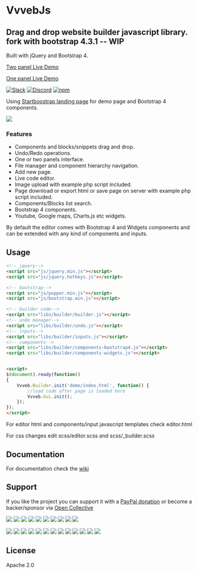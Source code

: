 # VvvebJs


## Drag and drop website builder javascript library. fork with bootstrap 4.3.1 -- WIP
Built with jQuery and Bootstrap 4.

[Two panel Live Demo](http://www.vvveb.com/vvvebjs/editor.html)

[One panel Live Demo](http://www.vvveb.com/vvvebjs/editor.html#no-right-panel)

[![Slack](https://img.shields.io/badge/slack-join-blueviolet.svg)](https://join.slack.com/t/vvvebjs/shared_invite/enQtNTY5MTg4NTIyMzg5LWNiN2JhNWRjNmQ4NzYxMzhiZjA1NjIyYzU0NjAzZGVkZjE1OGY4ZGFmYjU3NjJhNzUxMzc4Yzc4NmMzODQ0YTE) [![Discord](https://img.shields.io/discord/552910925712195606.svg?label=discord&logo=discord)](https://discord.gg/QFgZhp) [![npm](https://img.shields.io/npm/v/vvvebjs.svg)](https://www.npmjs.com/package/vvvebjs)

Using [Startboostrap landing page](https://startbootstrap.com/template-overviews/landing-page/) for demo page and Bootstrap 4 components.

<img src="http://www.vvveb.com/img/browser.png?v=1">

### Features

* Components and blocks/snippets drag and drop.
* Undo/Redo operations.
* One or two panels interface.
* File manager and component hierarchy navigation.
* Add new page.
* Live code editor.
* Image upload with example php script included.
* Page download or export html or save page on server with example php script included.
* Components/Blocks list search.
* Bootstrap 4 components.
* Youtube, Google maps, Charts.js etc widgets.

By default the editor comes with Bootstrap 4 and Widgets components and can be extended with any kind of components and inputs.

## Usage

```html
<!-- jquery-->
<script src="js/jquery.min.js"></script>
<script src="js/jquery.hotkeys.js"></script>

<!-- bootstrap-->
<script src="js/popper.min.js"></script>
<script src="js/bootstrap.min.js"></script>

<!-- builder code-->
<script src="libs/builder/builder.js"></script>	
<!-- undo manager-->
<script src="libs/builder/undo.js"></script>	
<!-- inputs-->
<script src="libs/builder/inputs.js"></script>	
<!-- components-->
<script src="libs/builder/components-bootstrap4.js"></script>	
<script src="libs/builder/components-widgets.js"></script>	


<script>
$(document).ready(function() 
{
	Vvveb.Builder.init('demo/index.html', function() {
		//load code after page is loaded here
		Vvveb.Gui.init();
	});
});
</script>
```
For editor html and components/input javascript templates check editor.html

For css changes edit scss/editor.scss and scss/_builder.scss

## Documentation

For documentation check the [wiki](https://github.com/givanz/VvvebJs/wiki)

## Support

If you like the project you can support it with a [PayPal donation](https://paypal.me/zgivan) or become a backer/sponsor via [Open Collective](https://opencollective.com/vvvebjs)


<a href="https://opencollective.com/vvvebjs/sponsors/0/website"><img src="https://opencollective.com/vvvebjs/sponsors/0/avatar"></a>
<a href="https://opencollective.com/vvvebjs/sponsors/1/website"><img src="https://opencollective.com/vvvebjs/sponsors/1/avatar"></a>
<a href="https://opencollective.com/vvvebjs/sponsors/2/website"><img src="https://opencollective.com/vvvebjs/sponsors/2/avatar"></a>
<a href="https://opencollective.com/vvvebjs/sponsors/3/website"><img src="https://opencollective.com/vvvebjs/sponsors/3/avatar"></a>
<a href="https://opencollective.com/vvvebjs/sponsors/4/website"><img src="https://opencollective.com/vvvebjs/sponsors/4/avatar"></a>
<a href="https://opencollective.com/vvvebjs/sponsors/5/website"><img src="https://opencollective.com/vvvebjs/sponsors/5/avatar"></a>
<a href="https://opencollective.com/vvvebjs/sponsors/6/website"><img src="https://opencollective.com/vvvebjs/sponsors/6/avatar"></a>
<a href="https://opencollective.com/vvvebjs/sponsors/7/website"><img src="https://opencollective.com/vvvebjs/sponsors/7/avatar"></a>
<a href="https://opencollective.com/vvvebjs/sponsors/8/website"><img src="https://opencollective.com/vvvebjs/sponsors/8/avatar"></a>
<a href="https://opencollective.com/vvvebjs/sponsors/9/website"><img src="https://opencollective.com/vvvebjs/sponsors/9/avatar"></a>

<a href="https://opencollective.com/vvvebjs/backers/0/website"><img src="https://opencollective.com/vvvebjs/backers/0/avatar"></a>
<a href="https://opencollective.com/vvvebjs/backers/1/website"><img src="https://opencollective.com/vvvebjs/backers/1/avatar"></a>
<a href="https://opencollective.com/vvvebjs/backers/2/website"><img src="https://opencollective.com/vvvebjs/backers/2/avatar"></a>
<a href="https://opencollective.com/vvvebjs/backers/3/website"><img src="https://opencollective.com/vvvebjs/backers/3/avatar"></a>
<a href="https://opencollective.com/vvvebjs/backers/4/website"><img src="https://opencollective.com/vvvebjs/backers/4/avatar"></a>
<a href="https://opencollective.com/vvvebjs/backers/5/website"><img src="https://opencollective.com/vvvebjs/backers/5/avatar"></a>
<a href="https://opencollective.com/vvvebjs/backers/6/website"><img src="https://opencollective.com/vvvebjs/backers/6/avatar"></a>
<a href="https://opencollective.com/vvvebjs/backers/7/website"><img src="https://opencollective.com/vvvebjs/backers/7/avatar"></a>
<a href="https://opencollective.com/vvvebjs/backers/8/website"><img src="https://opencollective.com/vvvebjs/backers/8/avatar"></a>
<a href="https://opencollective.com/vvvebjs/backers/9/website"><img src="https://opencollective.com/vvvebjs/backers/9/avatar"></a>
<a href="https://opencollective.com/vvvebjs/backers/10/website"><img src="https://opencollective.com/vvvebjs/backers/10/avatar"></a>
<a href="https://opencollective.com/vvvebjs/backers/11/website"><img src="https://opencollective.com/vvvebjs/backers/11/avatar"></a>
<a href="https://opencollective.com/vvvebjs/backers/12/website"><img src="https://opencollective.com/vvvebjs/backers/12/avatar"></a>


## License

Apache 2.0
